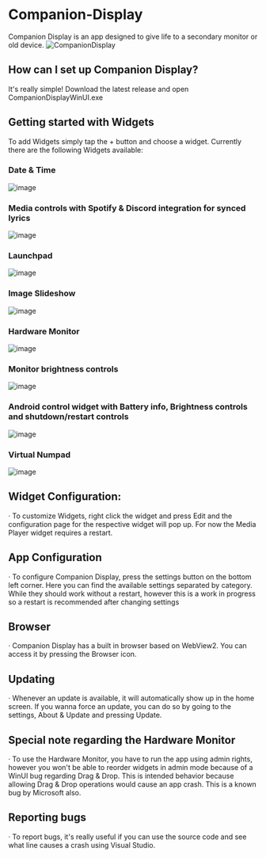 # Companion-Display
Companion Display is an app designed to give life to a secondary monitor or old device. 
![CompanionDisplay](https://github.com/yagdev/Companion-Display/assets/53407061/9e9dfc31-f0f6-4a6c-aff6-2722d5ac6e07)

## How can I set up Companion Display?
It's really simple! Download the latest release and open CompanionDisplayWinUI.exe

## Getting started with Widgets
To add Widgets simply tap the + button and choose a widget. Currently there are the following Widgets available:
### Date & Time
![image](https://github.com/yagdev/Companion-Display/assets/53407061/e1ae5fcf-872a-4ee1-8476-37f143772bfc)
### Media controls with Spotify & Discord integration for synced lyrics
![image](https://github.com/yagdev/Companion-Display/assets/53407061/610aa0c9-5334-45ba-b26d-74d15d2bdf12)
### Launchpad
![image](https://github.com/yagdev/Companion-Display/assets/53407061/cb25992c-2238-4bb5-867b-ec7f8a9d9539)
### Image Slideshow
![image](https://github.com/yagdev/Companion-Display/assets/53407061/e14409e6-f7e5-4a1a-a336-3590dcbae7bc)
### Hardware Monitor
![image](https://github.com/yagdev/Companion-Display/assets/53407061/4c38aa0f-16af-43a4-a219-9f197bbbe60d)
### Monitor brightness controls
![image](https://github.com/yagdev/Companion-Display/assets/53407061/4e160220-1a50-4a8d-a45a-dcd213a1e008)
### Android control widget with Battery info, Brightness controls and shutdown/restart controls
![image](https://github.com/yagdev/Companion-Display/assets/53407061/c73dcff6-49eb-4225-806d-e7b806fff960)
### Virtual Numpad
![image](https://github.com/yagdev/Companion-Display/assets/53407061/9e3903c3-d212-4712-881f-6bad3804e206)

## Widget Configuration:
· To customize Widgets, right click the widget and press Edit and the configuration page for the respective widget will pop up. For now the Media Player widget requires a restart.

## App Configuration
· To configure Companion Display, press the settings button on the bottom left corner. Here you can find the available settings separated by category. While they should work without a restart, however this is a work in progress so a restart is recommended after changing settings

## Browser
· Companion Display has a built in browser based on WebView2. You can access it by pressing the Browser icon.

## Updating
· Whenever an update is available, it will automatically show up in the home screen. If you wanna force an update, you can do so by going to the settings, About & Update and pressing Update.

## Special note regarding the Hardware Monitor
· To use the Hardware Monitor, you have to run the app using admin rights, however you won't be able to reorder widgets in admin mode because of a WinUI bug regarding Drag & Drop. This is intended behavior because allowing Drag & Drop operations would cause an app crash. This is a known bug by Microsoft also.

## Reporting bugs
· To report bugs, it's really useful if you can use the source code and see what line causes a crash using Visual Studio.
